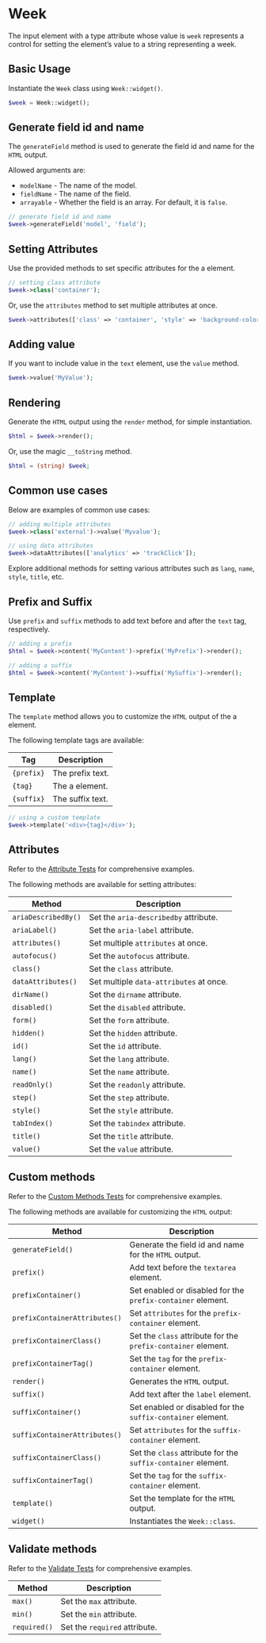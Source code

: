 # Week

The input element with a type attribute whose value is `week` represents a control for setting the element’s value to
a string representing a week.

## Basic Usage

Instantiate the `Week` class using `Week::widget()`.

```php
$week = Week::widget();
```

## Generate field id and name

The `generateField` method is used to generate the field id and name for the `HTML` output.

Allowed arguments are:

- `modelName` - The name of the model.
- `fieldName` - The name of the field.
- `arrayable` - Whether the field is an array. For default, it is `false`.

```php
// generate field id and name
$week->generateField('model', 'field');
```

## Setting Attributes

Use the provided methods to set specific attributes for the a element.

```php
// setting class attribute
$week->class('container');
```

Or, use the `attributes` method to set multiple attributes at once.

```php
$week->attributes(['class' => 'container', 'style' => 'background-color: #eee;']);
```

## Adding value

If you want to include value in the `text` element, use the `value` method.

```php
$week->value('MyValue');
```

## Rendering

Generate the `HTML` output using the `render` method, for simple instantiation. 

```php
$html = $week->render();
```

Or, use the magic `__toString` method.

```php
$html = (string) $week;
```

## Common use cases

Below are examples of common use cases:

```php
// adding multiple attributes
$week->class('external')->value('Myvalue');

// using data attributes
$week->dataAttributes(['analytics' => 'trackClick']);
```

Explore additional methods for setting various attributes such as `lang`, `name`, `style`, `title`, etc.

## Prefix and Suffix

Use `prefix` and `suffix` methods to add text before and after the `text` tag, respectively.

```php
// adding a prefix
$html = $week->content('MyContent')->prefix('MyPrefix')->render();

// adding a suffix
$html = $week->content('MyContent')->suffix('MySuffix')->render();
```

## Template

The `template` method allows you to customize the `HTML` output of the a element.

The following template tags are available:

| Tag        | Description      |
| ---------- | ---------------- |
| `{prefix}` | The prefix text. |
| `{tag}`    | The a element.   |
| `{suffix}` | The suffix text. |

```php
// using a custom template
$week->template('<div>{tag}</div>');
```

## Attributes

Refer to the [Attribute Tests](https://github.com/php-forge/html/blob/main/tests/Input/Week/AttributeTest.php) for 
comprehensive examples.

The following methods are available for setting attributes:

| Method             | Description                                                                                     |
| ------------------ | ----------------------------------------------------------------------------------------------- |
| `ariaDescribedBy()`| Set the `aria-describedby` attribute.                                                           |
| `ariaLabel()`      | Set the `aria-label` attribute.                                                                 |
| `attributes()`     | Set multiple `attributes` at once.                                                              |
| `autofocus()`      | Set the `autofocus` attribute.                                                                  |
| `class()`          | Set the `class` attribute.                                                                      |
| `dataAttributes()` | Set multiple `data-attributes` at once.                                                         |
| `dirName()`        | Set the `dirname` attribute.                                                                    |
| `disabled()`       | Set the `disabled` attribute.                                                                   |
| `form()`           | Set the `form` attribute.                                                                       |
| `hidden()`         | Set the `hidden` attribute.                                                                     |
| `id()`             | Set the `id` attribute.                                                                         |
| `lang()`           | Set the `lang` attribute.                                                                       |
| `name()`           | Set the `name` attribute.                                                                       |
| `readOnly()`       | Set the `readonly` attribute.                                                                   |
| `step()`           | Set the `step` attribute.                                                                       |
| `style()`          | Set the `style` attribute.                                                                      |
| `tabIndex()`       | Set the `tabindex` attribute.                                                                   |
| `title()`          | Set the `title` attribute.                                                                      |
| `value()`          | Set the `value` attribute.                                                                      |

## Custom methods

Refer to the [Custom Methods Tests](https://github.com/php-forge/html/blob/main/tests/Input/Week/CustomMethodTest.php) 
for comprehensive examples.

The following methods are available for customizing the `HTML` output:

| Method                       | Description                                                                           |
| ---------------------------- | ------------------------------------------------------------------------------------- |
| `generateField()`           | Generate the field id and name for the `HTML` output.                                  |
| `prefix()`                   | Add text before the `textarea` element.                                               |
| `prefixContainer()`          | Set enabled or disabled for the `prefix-container` element.                           |
| `prefixContainerAttributes()`| Set `attributes` for the `prefix-container` element.                                  |                                            
| `prefixContainerClass()`     | Set the `class` attribute for the `prefix-container` element.                         |
| `prefixContainerTag()`       | Set the `tag` for the `prefix-container` element.                                     |
| `render()`                   | Generates the `HTML` output.                                                          |
| `suffix()`                   | Add text after the `label` element.                                                   |
| `suffixContainer()`          | Set enabled or disabled for the `suffix-container` element.                           |
| `suffixContainerAttributes()`| Set `attributes` for the `suffix-container` element.                                  |
| `suffixContainerClass()`     | Set the `class` attribute for the `suffix-container` element.                         |
| `suffixContainerTag()`       | Set the `tag` for the `suffix-container` element.                                     |
| `template()`                 | Set the template for the `HTML` output.                                               |
| `widget()`                   | Instantiates the `Week::class`.                                                       |

## Validate methods

Refer to the [Validate Tests](https://github.com/php-forge/html/blob/main/tests/Input/Week/ValidateTest.php) for
comprehensive examples.

| Method         | Description                                                                                         |
| -------------- | --------------------------------------------------------------------------------------------------- |
| `max()`        | Set the `max` attribute.                                                                            |
| `min()`        | Set the `min` attribute.                                                                            |
| `required()`   | Set the `required` attribute.                                                                       |
